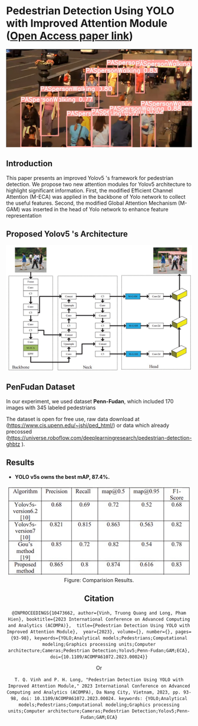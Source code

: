 # Pedestrian Detection Using YOLO with Improved Attention Module ([Open Access paper link](https://ieeexplore.ieee.org/document/10473662))

![avatar](figures/russia_5.png)

## Introduction

This paper presents an improved Yolov5 's framework for pedestrian detection. We propose two new attention modules for Yolov5 architecture to highlight significant information. First, the modified Efficient Channel Attention (M-ECA) was applied in the backbone of Yolo network to collect the useful features. Second, the modified Global Attention Mechanism (M-GAM) was inserted in the head of Yolo network to enhance feature representation

## Proposed Yolov5 's Architecture

![avatar](figures/arhitecture.png)

## PenFudan  Dataset

In our experiment, we used dataset **Penn-Fudan**, which included 170 images with 345 labeled pedestrians



The dataset is open for free use, raw data download at (https://www.cis.upenn.edu/~jshi/ped_html/) or data which already precossed (https://universe.roboflow.com/deeplearningresearch/pedestrian-detection-ghbtz ). 




## Results

- **YOLO v5s owns the best mAP, 87.4%.**

<center><img src="figures/result.png" style="zoom:80%;"/> 

<div align=center>Figure: Comparision Results.</div>





## Citation
`
@INPROCEEDINGS{10473662,
  author={Vinh, Truong Quang and Long, Pham Hien},
  booktitle={2023 International Conference on Advanced Computing and Analytics (ACOMPA)}, 
  title={Pedestrian Detection Using YOLO with Improved Attention Module}, 
  year={2023},
  volume={},
  number={},
  pages={93-98},
  keywords={YOLO;Analytical models;Pedestrians;Computational modeling;Graphics processing units;Computer architecture;Cameras;Pedestrian Detection;Yolov5;Penn-Fudan;GAM;ECA},
  doi={10.1109/ACOMPA61072.2023.00024}}
`

Or
	
`T. Q. Vinh and P. H. Long, "Pedestrian Detection Using YOLO with Improved Attention Module," 2023 International Conference on Advanced Computing and Analytics (ACOMPA), Da Nang City, Vietnam, 2023, pp. 93-98, doi: 10.1109/ACOMPA61072.2023.00024. keywords: {YOLO;Analytical models;Pedestrians;Computational modeling;Graphics processing units;Computer architecture;Cameras;Pedestrian Detection;Yolov5;Penn-Fudan;GAM;ECA}`

